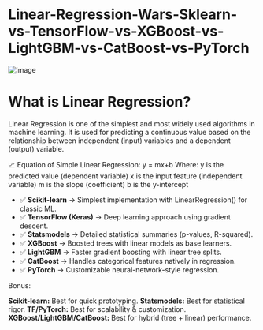 # Linear-Regression-Wars-Sklearn-vs-TensorFlow-vs-XGBoost-vs-LightGBM-vs-CatBoost-vs-PyTorch
![image](https://github.com/user-attachments/assets/95aacd83-056b-418b-a4a3-551924fa3f6b)

# What is Linear Regression?
Linear Regression is one of the simplest and most widely used algorithms in machine learning. It is used for predicting a continuous value based on the relationship between independent (input) variables and a dependent (output) variable.

📈 Equation of Simple Linear Regression:
y = mx+b
Where:
y is the predicted value (dependent variable)
x is the input feature (independent variable)
m is the slope (coefficient)
b is the y-intercept


- ✅ **Scikit-learn** → Simplest implementation with LinearRegression() for classic ML.
- ✅ **TensorFlow (Keras)** → Deep learning approach using gradient descent.
- ✅ **Statsmodels** → Detailed statistical summaries (p-values, R-squared).
- ✅ **XGBoost** → Boosted trees with linear models as base learners.
- ✅ **LightGBM** → Faster gradient boosting with linear tree splits.
- ✅ **CatBoost** → Handles categorical features natively in regression.
- ✅ **PyTorch** → Customizable neural-network-style regression.

Bonus:

**Scikit-learn:** Best for quick prototyping.
**Statsmodels:** Best for statistical rigor.
**TF/PyTorch:** Best for scalability & customization.
**XGBoost/LightGBM/CatBoost:** Best for hybrid (tree + linear) performance.


